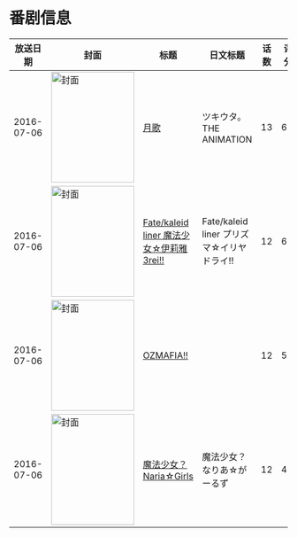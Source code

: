 # 番剧信息

|放送日期|封面|标题|日文标题|话数|评分|评分人数|
|---|---|---|---|---|---|---|
|2016-07-06|<img src="//lain.bgm.tv/pic/cover/c/0c/a6/117282_ACV7C.jpg" alt="封面" style="width:150px;height:200px;object-fit:cover;">|[月歌](https://bangumi.tv/subject/117282)|ツキウタ。 THE ANIMATION|13|6.1|304人评分|
|2016-07-06|<img src="//lain.bgm.tv/pic/cover/c/66/eb/147466_3vEo1.jpg" alt="封面" style="width:150px;height:200px;object-fit:cover;">|[Fate/kaleid liner 魔法少女☆伊莉雅 3rei!!](https://bangumi.tv/subject/147466)|Fate/kaleid liner プリズマ☆イリヤ ドライ!!|12|6.9|3054人评分|
|2016-07-06|<img src="//lain.bgm.tv/pic/cover/c/7d/0a/168902_wPEpd.jpg" alt="封面" style="width:150px;height:200px;object-fit:cover;">|[OZMAFIA!!](https://bangumi.tv/subject/168902)||12|5.3|129人评分|
|2016-07-06|<img src="//lain.bgm.tv/pic/cover/c/42/5c/184299_8wS67.jpg" alt="封面" style="width:150px;height:200px;object-fit:cover;">|[魔法少女？Naria☆Girls](https://bangumi.tv/subject/184299)|魔法少女？なりあ☆がーるず|12|4.9|118人评分|
